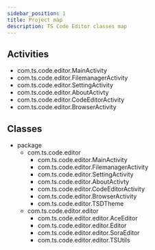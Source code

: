```yaml
---
sidebar_position: 1
title: Project map
description: TS Code Editor classes map
---
```

## Activities
- com.ts.code.editor.MainActivity
- com.ts.code.editor.FilemanagerActivity
- com.ts.code.editor.SettingActivity
- com.ts.code.editor.AboutActivty
- com.ts.code.editor.CodeEditorActivity
- com.ts.code.editor.BrowserActivity

## Classes
- package
	- com.ts.code.editor
		- com.ts.code.editor.MainActivity
		- com.ts.code.editor.FilemanagerActivity
		- com.ts.code.editor.SettingActivity
		- com.ts.code.editor.AboutActivty
		- com.ts.code.editor.CodeEditorActivity
		- com.ts.code.editor.BrowserActivity
		- com.ts.code.editor.TSDTheme
	- com.ts.code.editor.editor
		- com.ts.code.editor.editor.AceEditor
		- com.ts.code.editor.editor.Editor
		- com.ts.code.editor.editor.SoraEditor
		- com.ts.code.editor.editor.TSUtils
